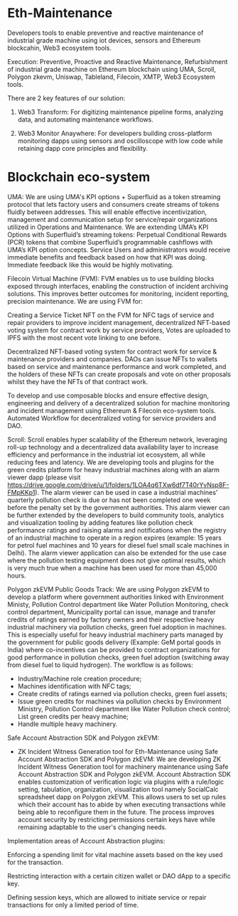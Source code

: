 # Eth-Maintenance
Developers tools to enable preventive and reactive maintenance of industrial grade machine using iot devices, sensors and Ethereum blockcahin, Web3 ecosystem tools. 

Execution: Preventive, Proactive and Reactive Maintenance, Refurbishment of industrial grade machine on Ethereum blockchain using UMA, Scroll,  Polygon zkevm, Uniswap, Tableland, Filecoin, XMTP, Web3 Ecosystem tools.

There are 2 key features of our solution:

1. Web3 Transform: For  digitizing maintenance pipeline forms, analyzing data, and automating maintenance workflows. 

2. Web3 Monitor Anaywhere: For developers building cross-platform monitoring dapps using sensors and oscilloscope with low code while retaining dapp core principles and flexibility.

# Blockchain eco-system   

UMA: We are using UMA's KPI options + Superfluid as a token streaming protocol that lets factory users and consumers create streams of tokens fluidly between addresses. This will enable effective incentivization, management and communication setup for service/repair organizations utilized in Operations and Maintenance. We are extending UMA’s KPI Options with Superfluid’s streaming tokens: Perpetual Conditional Rewards (PCR) tokens that combine Superfluid’s programmable cashflows with UMA’s KPI option concepts. Service Users and administrators would receive immediate benefits and feedback based on how that KPI was doing. Immediate feedback like this would be highly motivating.

Filecoin Virtual Machine (FVM): FVM enables us to use building blocks exposed through interfaces, enabling the construction of incident archiving solutions. This improves better outcomes for monitoring, incident reporting, precision maintenance. We are using FVM for:

Creating a Service Ticket NFT on the FVM for NFC tags of service and repair providers to improve incident management, decentralized NFT-based voting system for contract work by service providers, Votes are uploaded to IPFS with the most recent vote linking to one before.

Decentralized NFT-based voting system for contract work for service & maintenance providers and companies. DAOs can issue NFTs to wallets based on service and maintenance performance and work completed, and the holders of these NFTs can create proposals and vote on other proposals whilst they have the NFTs of that contract work.

To develop and use composable blocks and ensure effective design, engineering and delivery of a decentralized solution for machine monitoring and incident management using Ethereum & Filecoin eco-system tools. Automated Workflow for decentralized voting for service providers and DAO.

Scroll: Scroll enables hyper scalability of the Ethereum network, leveraging roll-up technology and a decentralized data availability layer to increase efficiency and performance in the industrial iot ecosystem, all while reducing fees and latency. We are developing tools and plugins for the green credits platform for heavy industrial machines along with an alarm viewer dapp (please visit https://drive.google.com/drive/u/1/folders/1LOA4q6TXw6df7T40rYvNsp8F-FMpKKp1). The alarm viewer can be used in case a industrial machines' quarterly pollution check is due or has not been completed one week before the penalty set by the government authorities. This alarm viewer can be further extended by the developers to build community tools, analytics and visualization tooling by adding features like pollution check performance ratings and raising alarms and notifications when the registry of an industrial machine to operate in a region expires (example: 15 years for petrol fuel machines and 10 years for diesel fuel small scale machines in Delhi). The alarm viewer application can also be extended for the use case where the pollution testing equipment does not give optimal results, which is very much true when a machine has been used for more than 45,000 hours.


Polygon zkEVM Public Goods Track: We are using Polygon zkEVM to develop a platform where government authorities linked with Environment Ministy, Pollution Control department like Water Pollution Monitoring, check control department, Municipality portal can issue, manage and transfer credits of ratings earned by factory owners and their respective heavy industrial machinery via pollution checks, green fuel adoption in machines.
This is especially useful for heavy industrial machinery parts managed by the government for public goods delivery (Example: GeM portal goods in India) where co-incentives can be provided to contract organizations for good performance in pollution checks, green fuel adoption (switching away from diesel fuel to liquid hydrogen). The workflow is as follows:

- Industry/Machine role creation procedure; 
- Machines identification with NFC tags; 
- Create credits of ratings earned via pollution checks, green fuel assets; 
- Issue green credits for machines via pollution checks by Environment Ministry, Pollution Control department like Water Pollution check control; List green credits per heavy machine; 
- Handle multiple heavy machinery.

Safe Account Abstraction SDK and Polygon zkEVM: 
 
- ZK Incident Witness Generation tool for Eth-Maintenance using Safe Account Abstraction SDK and Polygon zkEVM: We are developing ZK Incident Witness Generation tool for machinery maintenance using Safe Account Abstraction SDK and Polygon zkEVM. Account Abstraction SDK enables customization of verification logic via plugins with a rule/logic setting, tabulation, organization, visualization tool namely SocialCalc spreadsheet dapp on Polygon zkEVM. This allows users to set up rules which their account has to abide by when executing transactions while being able to reconfigure them in the future. The process improves account security by restricting permissions certain keys have while remaining adaptable to the user's changing needs.

Implementation areas of Account Abstraction plugins:

Enforcing a spending limit for vital machine assets based on the key used for the transaction.

Restricting interaction with a certain citizen wallet or DAO dApp to a specific key.

Defining session keys, which are allowed to initiate service or repair transactions for only a limited period of time.










  
